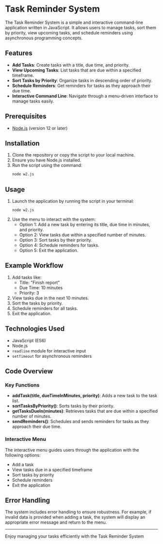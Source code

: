 # Task Reminder System

The Task Reminder System is a simple and interactive command-line application written in JavaScript. It allows users to manage tasks, sort them by priority, view upcoming tasks, and schedule reminders using asynchronous programming concepts.

## Features

- **Add Tasks**: Create tasks with a title, due time, and priority.
- **View Upcoming Tasks**: List tasks that are due within a specified timeframe.
- **Sort Tasks by Priority**: Organize tasks in descending order of priority.
- **Schedule Reminders**: Get reminders for tasks as they approach their due time.
- **Interactive Command Line**: Navigate through a menu-driven interface to manage tasks easily.

## Prerequisites

- [Node.js](https://nodejs.org/) (version 12 or later)

## Installation

1. Clone the repository or copy the script to your local machine.
2. Ensure you have Node.js installed.
3. Run the script using the command:
   ```bash
   node w2.js
   ```

## Usage

1. Launch the application by running the script in your terminal:
   ```bash
   node w2.js
   ```
2. Use the menu to interact with the system:
   - Option 1: Add a new task by entering its title, due time in minutes, and priority.
   - Option 2: View tasks due within a specified number of minutes.
   - Option 3: Sort tasks by their priority.
   - Option 4: Schedule reminders for tasks.
   - Option 5: Exit the application.

## Example Workflow

1. Add tasks like:
   - Title: "Finish report"
   - Due Time: 10 minutes
   - Priority: 3
2. View tasks due in the next 10 minutes.
3. Sort the tasks by priority.
4. Schedule reminders for all tasks.
5. Exit the application.

## Technologies Used

- JavaScript (ES6)
- Node.js
- `readline` module for interactive input
- `setTimeout` for asynchronous reminders

## Code Overview

### Key Functions

- **addTask(title, dueTimeInMinutes, priority)**: Adds a new task to the task list.
- **sortTasksByPriority()**: Sorts tasks by their priority.
- **getTasksDueIn(minutes)**: Retrieves tasks that are due within a specified number of minutes.
- **sendReminders()**: Schedules and sends reminders for tasks as they approach their due time.

### Interactive Menu

The interactive menu guides users through the application with the following options:
- Add a task
- View tasks due in a specified timeframe
- Sort tasks by priority
- Schedule reminders
- Exit the application

## Error Handling

The system includes error handling to ensure robustness. For example, if invalid data is provided when adding a task, the system will display an appropriate error message and return to the menu.

---

Enjoy managing your tasks efficiently with the Task Reminder System               

